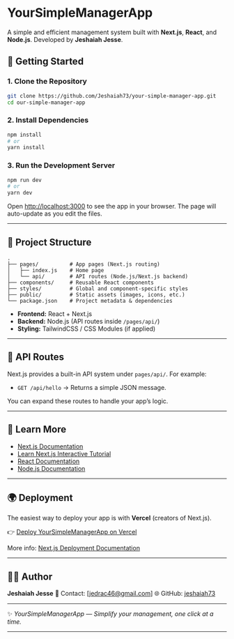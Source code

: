 # YourSimpleManagerApp

A simple and efficient management system built with **Next.js**, **React**, and **Node.js**.
Developed by **Jeshaiah Jesse**.

## 🚀 Getting Started

### 1. Clone the Repository

```bash
git clone https://github.com/Jeshaiah73/your-simple-manager-app.git
cd our-simple-manager-app
```

### 2. Install Dependencies

```bash
npm install
# or
yarn install
```

### 3. Run the Development Server

```bash
npm run dev
# or
yarn dev
```

Open [http://localhost:3000](http://localhost:3000) to see the app in your browser.
The page will auto-update as you edit the files.

---

## 📂 Project Structure

```
.
├── pages/          # App pages (Next.js routing)
│   ├── index.js    # Home page
│   └── api/        # API routes (Node.js/Next.js backend)
├── components/     # Reusable React components
├── styles/         # Global and component-specific styles
├── public/         # Static assets (images, icons, etc.)
└── package.json    # Project metadata & dependencies
```

* **Frontend:** React + Next.js
* **Backend:** Node.js (API routes inside `/pages/api/`)
* **Styling:** TailwindCSS / CSS Modules (if applied)

---

## 🔗 API Routes

Next.js provides a built-in API system under `pages/api/`.
For example:

* `GET /api/hello` → Returns a simple JSON message.

You can expand these routes to handle your app’s logic.

---

## 📖 Learn More

* [Next.js Documentation](https://nextjs.org/docs)
* [Learn Next.js Interactive Tutorial](https://nextjs.org/learn)
* [React Documentation](https://react.dev/)
* [Node.js Documentation](https://nodejs.org/en/docs/)

---

## 🌍 Deployment

The easiest way to deploy your app is with **Vercel** (creators of Next.js).

👉 [Deploy YourSimpleManagerApp on Vercel](https://vercel.com/new?utm_medium=default-template&filter=next.js&utm_source=create-next-app)

More info: [Next.js Deployment Documentation](https://nextjs.org/docs/deployment)

---

## 👨‍💻 Author

**Jeshaiah Jesse**
📧 Contact: \[[jedrac46@gmail.com](mailto:jedrac46@gmail.com)]
🌐 GitHub: [jeshaiah73](https://github.com/jeshaiah73)

---

✨ *YourSimpleManagerApp — Simplify your management, one click at a time.*

---
